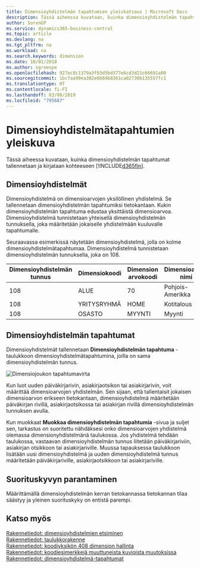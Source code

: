 ```yaml
---
title: Dimensioyhdistelmän tapahtumien yleiskatsaus | Microsoft Docs
description: Tässä aiheessa kuvataan, kuinka dimensioyhdistelmän tapahtumat tallennetaan ja kirjataan Dynamics 365:ssä.
author: SorenGP
ms.service: dynamics365-business-central
ms.topic: article
ms.devlang: na
ms.tgt_pltfrm: na
ms.workload: na
ms.search.keywords: dimension
ms.date: 10/01/2018
ms.author: sgroespe
ms.openlocfilehash: 927ec8c1379a3f03d5bd377e6cd3d21c66691a00
ms.sourcegitcommit: 1bcfaa99ea302e6b84b8361ca02730b135557fc1
ms.translationtype: HT
ms.contentlocale: fi-FI
ms.lasthandoff: 03/08/2019
ms.locfileid: "795687"
---
```

# <a name="dimension-set-entries-overview"></a>Dimensioyhdistelmätapahtumien yleiskuva
Tässä aiheessa kuvataan, kuinka dimensioyhdistelmän tapahtumat tallennetaan ja kirjataan kohteeseen [!INCLUDE[d365fin](includes/d365fin_md.md)].  

## <a name="dimension-sets"></a>Dimensioyhdistelmät  
Dimensioyhdistelmä on dimensioarvojen yksilöllinen yhdistelmä. Se tallennetaan dimensioyhdistelmän tapahtumiksi tietokantaan. Kukin dimensioyhdistelmän tapahtuma edustaa yksittäistä dimensioarvoa. Dimensioyhdistelmä tunnistetaan yhteisellä dimensioyhdistelmän tunnuksella, joka määritetään jokaiselle yhdistelmään kuuluvalle tapahtumalle.  

Seuraavassa esimerkissä näytetään dimensioyhdistelmä, jolla on kolme dimensioyhdistelmätapahtumaa. Dimensioyhdistelmä tunnistetaan dimensioyhdistelmän tunnuksella, joka on 108.  

|Dimensioyhdistelmän tunnus|Dimensiokoodi|Dimension arvokoodi|Dimensioarvon nimi|  
|----------------------|--------------------|--------------------------|--------------------------|  
|108|ALUE|70|Pohjois-Amerikka|  
|108|YRITYSRYHMÄ|HOME|Kotitalous|  
|108|OSASTO|MYYNTI|Myynti|  

## <a name="dimension-set-entries"></a>Dimensioyhdistelmän tapahtumat  
Dimensioyhdistelmät tallennetaan **Dimensioyhdistelmän tapahtuma** -taulukkoon dimensioyhdistelmätapahtumina, joilla on sama dimensioyhdistelmän tunnus.  

![Dimensiojoukon tapahtumavirta](media/dimensionentrynav7.png "Dimensiojoukon tapahtumavirta")  

Kun luot uuden päiväkirjarivin, asiakirjaotsikon tai asiakirjarivin, voit määrittää dimensioarvojen yhdistelmän. Sen sijaan, että tallentaisit jokaisen dimensioarvon erikseen tietokantaan, dimensioyhdistelmä määritetään päiväkirjan rivillä, asiakirjaotsikossa tai asiakirjan rivillä dimensioyhdistelmän tunnuksen avulla.  

Kun muokkaat **Muokkaa dimensioyhdistelmän tapahtumia** -sivua ja suljet sen, tarkastus on suoritettu nähdäksesi onko dimensioarvojen yhdistelmä olemassa dimensionyhdistelmänä taulukossa. Jos yhdistelmä tehdään taulukossa, vastaavan dimensioyhdistelmän tunnus liitetään päiväkirjariviin, asiakirjan otsikkoon tai asiakirjariville. Muussa tapauksessa taulukkoon lisätään uusi dimensioyhdistelmä ja uuden dimensioyhdistelmä tunnus määritetään päiväkirjariville, asiakirjaotsikkoon tai asiakirjariville.  

## <a name="performance-improvement"></a>Suorituskyvyn parantaminen  
Määrittämällä dimensioyhdistelmän kerran tietokannassa tietokannan tilaa säästyy ja yleinen suorituskyky on entistä parempi.  

## <a name="see-also"></a>Katso myös  
[Rakennetiedot: dimensioyhdistelmien etsiminen](design-details-searching-for-dimension-combinations.md)   
[Rakennetiedot: taulukkorakenne](design-details-table-structure.md)   
[Rakennetiedot: koodiyksikön 408 dimension hallinta](design-details-codeunit-408-dimension-management.md)   
[Rakennetiedot: koodiesimerkkejä muuttuneista kuvioista muutoksissa](design-details-code-examples-of-changed-patterns-in-modifications.md)   
[Rakennetiedot: dimensioyhdistelmä-tapahtumat](design-details-dimension-set-entries.md)   
